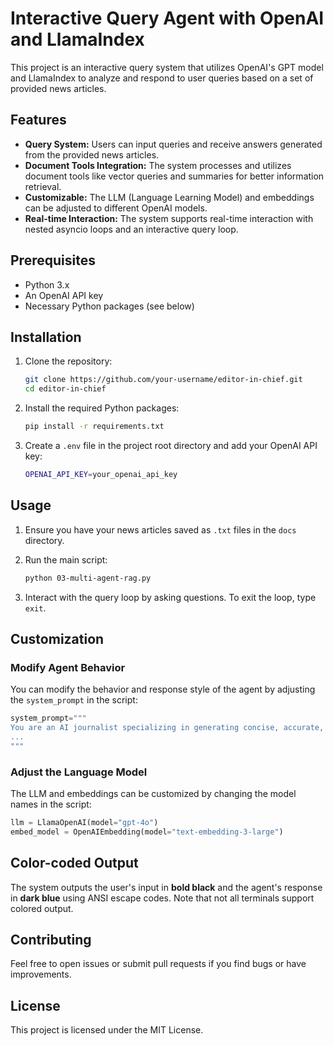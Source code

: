 # Interactive Query Agent with OpenAI and LlamaIndex

This project is an interactive query system that utilizes OpenAI's GPT model and LlamaIndex to analyze and respond to user queries based on a set of provided news articles.

## Features

- **Query System:** Users can input queries and receive answers generated from the provided news articles.
- **Document Tools Integration:** The system processes and utilizes document tools like vector queries and summaries for better information retrieval.
- **Customizable:** The LLM (Language Learning Model) and embeddings can be adjusted to different OpenAI models.
- **Real-time Interaction:** The system supports real-time interaction with nested asyncio loops and an interactive query loop.

## Prerequisites

- Python 3.x
- An OpenAI API key
- Necessary Python packages (see below)

## Installation

1. Clone the repository:

    ```bash
    git clone https://github.com/your-username/editor-in-chief.git
    cd editor-in-chief
    ```

2. Install the required Python packages:

    ```bash
    pip install -r requirements.txt
    ```

3. Create a `.env` file in the project root directory and add your OpenAI API key:

    ```bash
    OPENAI_API_KEY=your_openai_api_key
    ```

## Usage

1. Ensure you have your news articles saved as `.txt` files in the `docs` directory.
2. Run the main script:

    ```bash
    python 03-multi-agent-rag.py
    ```

3. Interact with the query loop by asking questions. To exit the loop, type `exit`.

## Customization

### Modify Agent Behavior

You can modify the behavior and response style of the agent by adjusting the `system_prompt` in the script:

```python
system_prompt="""
You are an AI journalist specializing in generating concise, accurate, and objective news reports. 
...
"""
```

### Adjust the Language Model

The LLM and embeddings can be customized by changing the model names in the script:

```python
llm = LlamaOpenAI(model="gpt-4o")
embed_model = OpenAIEmbedding(model="text-embedding-3-large")
```

## Color-coded Output

The system outputs the user's input in **bold black** and the agent's response in **dark blue** using ANSI escape codes. Note that not all terminals support colored output.

## Contributing

Feel free to open issues or submit pull requests if you find bugs or have improvements.

## License

This project is licensed under the MIT License.
